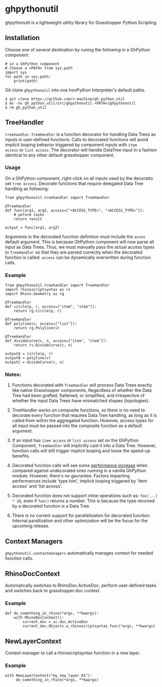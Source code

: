 # ghpythonutil
ghpythonutil is a lightweight utility library for Grasshopper Python Scripting.

## Installation
Choose one of several destination <PATH> by runing the following in a GhPython component:
```
# in a GhPython component
# Choose a <PATH> from sys.path
import sys
for path in sys.path:
    print(path)
```
Git clone `ghpythonutil` into one IronPython Interpreter's default paths.
```
$ git clone https://github.com/v-machine/gh_python_util
$ mv -nv gh_python_util/src/ghpythonutil <PATH>/ghpythonutil
$ rm gh_python_util
```

## TreeHandler
`treehandler.TreeHandler` is a function decorator for handling Data Trees as inputs in user-defined functions. Calls to decorated functions will avoid implicit looping behavior triggered by component inputs with `item access` or `list access`. The decorator will handle DataTree input in a fashion identical to any other default grasshopper component.

### Usage
On a GhPython component, right-click on all inputs used by the decoratto set `tree access`. Decorate  functions that require delegated Data Tree handling as following:
```
from ghpythonutil.treehandler import TreeHandler

@TreeHandler
def func(arg1, arg2, access=["<ACCESS_TYPE>", "<ACCESS_TYPE>"]):
    # peform tasks
    return result

output = func(arg1, arg2)
```

Arguments in the decorated function definition must include the `acces` default argument. This is because GhPython component will now parse all input as Data Trees. Thus, we must manually pass the actual access types to `TreeHandler` so that they are parsed correctly when the decorated function is called. `access` can be dynamically overwritten during function calls. 

### Example
```
from ghpythonutil.treehandler import TreeHandler
import rhinoscriptsyntax as rs
import Rhino.Geometry as rg

@TreeHandler
def circle(p, r, access=["item", "item"]):
    return rg.Circle(p, r)

@TreeHandler
def polyline(v, access=["list"]):
    return rg.Polyline(v)

@TreeHandler
def divideCurve(c, n, access=["item", "item"]):
    return rs.DivideCurve(c, n)

outputA = circle(p, r)
outputB = polyline(v)
outputC = divideCurve(c, n)
```

### Notes:
1. Functions decorated with `TreeHandler` will process Data Trees exactly like native Grasshopper components, Regardless of whether the Data Tree had been grafted, flattened, or simplified, and irrespective of whether the input Data Trees have mismatched shapes (topologies).

2. TreeHandler works on composite functions, so there is no need to decorate every function that requires Data Tree handling, as long as it is called from within the aggregated function. However, access types for all input must be passed into the composite function as a default argument. 

3. If an input has `item access` or `list access` set on the GhPython Component, `TreeHandler` will implicitly cast it into a Data Tree. However, function calls will still trigger implicit looping and loose the speed-up benefits.

4. Decorated function calls will see _some_ [performance increase]("https://github.com/v-machine/gh_python_util/blob/main/performance/ghpython_component_speed_benchmark.ipynb") when compared against undecorated ones running in a vanilla GhPython module. However, there's no gaurantee. Factors impacting performances include 'type hint', implicit looping triggered by 'item access' and 'list access'.

5. Decorated function does not support inline operations such as: `foo(...) * 20`, even if `foo()` returns a number. This is because the type returned by a decorated function is a Data Tree.

6. There is no current support for parallelization for decorated function. Internal parallization and other optimization will be the focus for the upcoming release.

## Context Managers
`ghpythonutil.contextmanagers` automatically manages context for needed function calls.

## RhinoDocContext
Automatically switches to RhinoDoc.ActiveDoc, perform user-defined tasks and switches back to grasshopper.doc context.

### Example
```
def do_something_in_rhino(*args, **kwargs):
    with RhinoDocContext():
        current_doc = sc.doc.ActiveDoc
        current_doc.Objects.a_rhinoscriptsyntax_func(*args, **kwargs)
```

## NewLayerContext
Context manager to call a rhinoscriptsyntax function in a new layer.

### Example
```
with NewLayerContext("my_new_layer_01"):
     do_something_in_rhino(*args, **kwargs)
```
